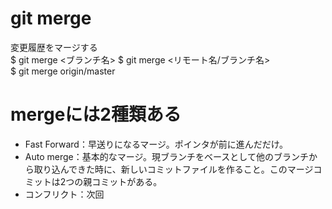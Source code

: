 # git merge
変更履歴をマージする  
$ git merge <ブランチ名>
$ git merge <リモート名/ブランチ名>  
$ git merge origin/master

# mergeには2種類ある
 - Fast Forward：早送りになるマージ。ポインタが前に進んだだけ。
 - Auto merge：基本的なマージ。現ブランチをベースとして他のブランチから取り込んできた時に、新しいコミットファイルを作ること。このマージコミットは2つの親コミットがある。
 - コンフリクト：次回
